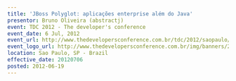 ```yaml
---
title: 'JBoss Polyglot: aplicações enterprise além do Java'
presentor: Bruno Oliveira (abstractj)
event: TDC 2012 - The developer's conference
event_date: 6 Jul, 2012
event_url: http://www.thedevelopersconference.com.br/tdc/2012/saopaulo/trilha-javaee#programacao
event_logo_url: http://www.thedevelopersconference.com.br/img/banners/2012/banner-TDC2012-sampa-180x150.png
location: Sao Paulo, SP - Brazil
effective_date: 20120706
posted: 2012-06-19
---
```

